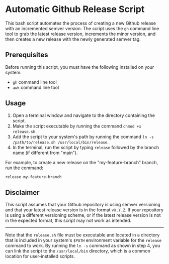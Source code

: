# Automatic Github Release Script

This bash script automates the process of creating a new Github release with an incremented semver version. The script uses the `gh` command line tool to grab the latest release version, increments the minor version, and then creates a new release with the newly generated semver tag.

## Prerequisites

Before running this script, you must have the following installed on your system:

- `gh` command line tool
- `awk` command line tool

## Usage

1. Open a terminal window and navigate to the directory containing the script.
2. Make the script executable by running the command `chmod +x release.sh`.
3. Add the script to your system's path by running the command `ln -s /path/to/release.sh /usr/local/bin/release`.
4. In the terminal, run the script by typing `release` followed by the branch name (if different from "main").

For example, to create a new release on the "my-feature-branch" branch, run the command:

```bash
release my-feature-branch
```



## Disclaimer

This script assumes that your Github repository is using semver versioning and that your latest release version is in the format `vX.Y.Z`. If your repository is using a different versioning scheme, or if the latest release version is not in the expected format, this script may not work as intended.


------

Note that the `release.sh` file must be executable and located in a directory that is included in your system's `$PATH` environment variable for the `release` command to work. By running the `ln -s` command as shown in step 4, you can link the script to the `/usr/local/bin` directory, which is a common location for user-installed scripts.

